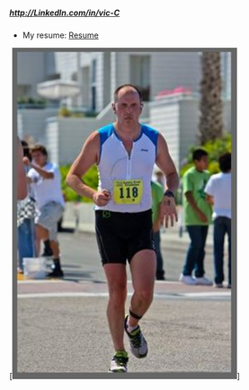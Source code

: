
##### http://LinkedIn.com/in/vic-C

- My resume: <a href="cekvenich_2.doc" download>Resume</a>

[<img src="run.jpg" width="400"/>]

